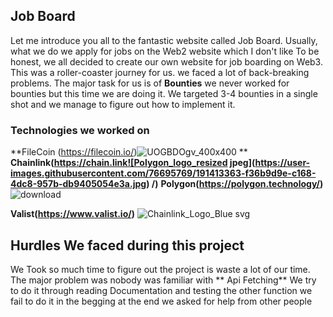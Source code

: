 ## Job Board

Let me introduce you all to the fantastic website called Job Board. Usually, what we do we apply for jobs on the Web2 website which I don't like To be honest, we all decided to create our own website for job boarding on Web3. This was a roller-coaster journey for us. we faced a lot of back-breaking problems. The major task for us is of **Bounties** we never worked for bounties but this time we are doing it. We targeted 3-4 bounties in a single shot and we manage to figure out how to implement it.



### Technologies we worked on

**FileCoin (https://filecoin.io/)![UOGBDOgv_400x400](https://user-images.githubusercontent.com/76695769/191413353-e8419147-24c8-4022-b1ee-42755bc5ccdb.jpg)
**
**Chainlink(https://chain.link![Polygon_logo_resized jpeg](https://user-images.githubusercontent.com/76695769/191413363-f36b9d9e-c168-4dc8-957b-db9405054e3a.jpg)
/)**
**Polygon(https://polygon.technology/)**![download](https://user-images.githubusercontent.com/76695769/191413367-3092d5c6-543a-462c-aad4-bc041d1e38c5.png)

**Valist(https://www.valist.io/)**
![Chainlink_Logo_Blue svg](https://user-images.githubusercontent.com/76695769/191413371-d50b12c8-7b55-48f5-be97-0d042ce30d76.png)


## Hurdles We faced during this project

We Took so much time to figure out the project is waste a lot of our time. The major problem was nobody was familiar with ** Api Fetching** We try to do it through reading Documentation and testing the other function we fail to do it in the begging at the end we asked for help from other people 
